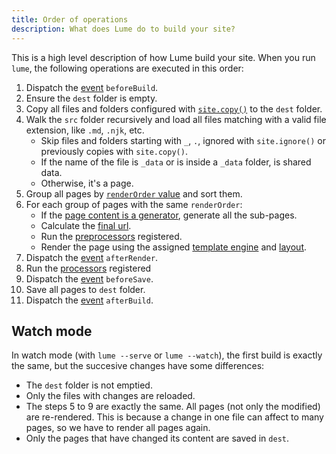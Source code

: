 ```yaml
---
title: Order of operations
description: What does Lume do to build your site?
---
```


This is a high level description of how Lume build your site. When you run
`lume`, the following operations are executed in this order:

1. Dispatch the [event](../core/events.md) `beforeBuild`.
2. Ensure the `dest` folder is empty.
3. Copy all files and folders configured with
   [`site.copy()`](../configuration/copy-static-files.md) to the `dest` folder.
4. Walk the `src` folder recursively and load all files matching with a valid
   file extension, like `.md`, `.njk`, etc.
   - Skip files and folders starting with `_`, `.`, ignored with `site.ignore()`
     or previously copies with `site.copy()`.
   - If the name of the file is `_data` or is inside a `_data` folder, is shared
     data.
   - Otherwise, it's a page.
5. Group all pages by [`renderOrder` value](../core/render-order.md) and sort
   them.
6. For each group of pages with the same `renderOrder`:
   - If the [page content is a generator](../core/searching.md#pagination),
     generate all the sub-pages.
   - Calculate the [final url](../creating-pages/urls.md).
   - Run the [preprocessors](../core/processors.md#preprocess) registered.
   - Render the page using the assigned
     [template engine](../core/multiple-template-engines.md) and
     [layout](../creating-pages/layouts.md).
7. Dispatch the [event](../core/events.md) `afterRender`.
8. Run the [processors](../core/processors.md) registered
9. Dispatch the [event](../core/events.md) `beforeSave`.
10. Save all pages to `dest` folder.
11. Dispatch the [event](../core/events.md) `afterBuild`.

## Watch mode

In watch mode (with `lume --serve` or `lume --watch`), the first build is
exactly the same, but the succesive changes have some differences:

- The `dest` folder is not emptied.
- Only the files with changes are reloaded.
- The steps 5 to 9 are exactly the same. All pages (not only the modified) are
  re-rendered. This is because a change in one file can affect to many pages, so
  we have to render all pages again.
- Only the pages that have changed its content are saved in `dest`.
